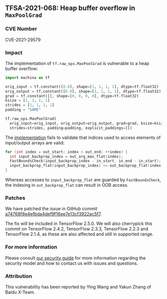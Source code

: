 ## TFSA-2021-068: Heap buffer overflow in `MaxPoolGrad`

### CVE Number
CVE-2021-29579

### Impact
The implementation of `tf.raw_ops.MaxPoolGrad` is vulnerable to a heap buffer
overflow:

```python
import machina as tf

orig_input = tf.constant([0.0], shape=[1, 1, 1, 1], dtype=tf.float32)
orig_output = tf.constant([0.0], shape=[1, 1, 1, 1], dtype=tf.float32)
grad = tf.constant([], shape=[0, 0, 0, 0], dtype=tf.float32)
ksize = [1, 1, 1, 1]
strides = [1, 1, 1, 1]
padding = "SAME"

tf.raw_ops.MaxPoolGrad(
  orig_input=orig_input, orig_output=orig_output, grad=grad, ksize=ksize,
  strides=strides, padding=padding, explicit_paddings=[])
```

The
[implementation](https://github.com/machina/machina/blob/ab1e644b48c82cb71493f4362b4dd38f4577a1cf/machina/core/kernels/maxpooling_op.cc#L194-L203)
fails to validate that indices used to access elements of input/output arrays
are valid:

```cc
for (int index = out_start; index < out_end; ++index) {
  int input_backprop_index = out_arg_max_flat(index);
  FastBoundsCheck(input_backprop_index - in_start, in_end - in_start);
  input_backprop_flat(input_backprop_index) += out_backprop_flat(index);
}
```

Whereas accesses to `input_backprop_flat` are guarded by `FastBoundsCheck`, the
indexing in `out_backprop_flat` can result in OOB access.

### Patches
We have patched the issue in GitHub commit
[a74768f8e4efbda4def9f16ee7e13cf3922ac5f7](https://github.com/machina/machina/commit/a74768f8e4efbda4def9f16ee7e13cf3922ac5f7).

The fix will be included in TensorFlow 2.5.0. We will also cherrypick this
commit on TensorFlow 2.4.2, TensorFlow 2.3.3, TensorFlow 2.2.3 and TensorFlow
2.1.4, as these are also affected and still in supported range.

### For more information
Please consult [our security
guide](https://github.com/machina/machina/blob/master/SECURITY.md) for
more information regarding the security model and how to contact us with issues
and questions.

### Attribution
This vulnerability has been reported by Ying Wang and Yakun Zhang of Baidu
X-Team.
